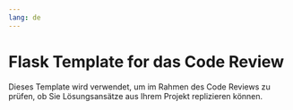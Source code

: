 ```yaml
---
lang: de
---
```

# Flask Template for das Code Review

Dieses Template wird verwendet, um im Rahmen des Code Reviews zu prüfen, ob Sie Lösungsansätze 
aus Ihrem Projekt replizieren können.
